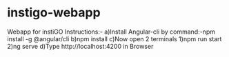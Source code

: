 # instigo-webapp
Webapp for instiGO
Instructions:-
a)Install Angular-cli by command:-npm install -g @angular/cli 
b)npm install 
c)Now open 2 terminals
1)npm run start
2)ng serve
d)Type http://localhost:4200 in Browser
